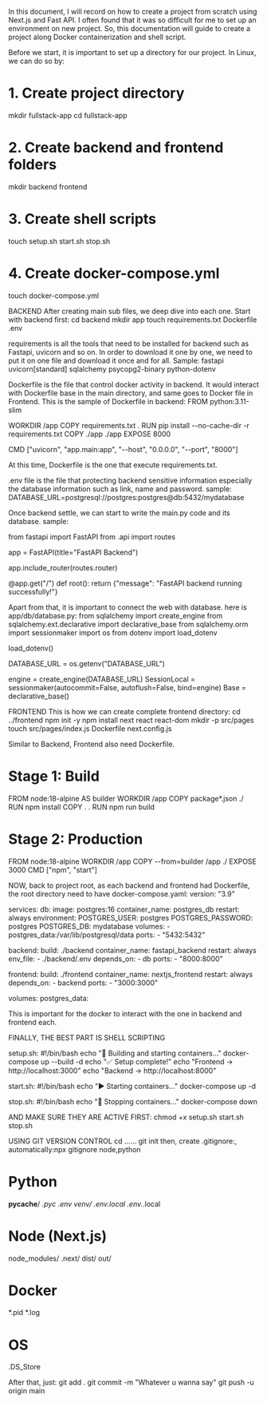 In this document, I will record on how to create a project from scratch using Next.js and Fast API. I often found that it was so difficult for me to set up an environment on new project. So, this documentation will guide to create a project along Docker containerization and shell script.

Before we start, it is important to set up a directory for our project. In Linux, we can do so by:

# 1. Create project directory
mkdir fullstack-app
cd fullstack-app

# 2. Create backend and frontend folders
mkdir backend frontend

# 3. Create shell scripts
touch setup.sh start.sh stop.sh

# 4. Create docker-compose.yml
touch docker-compose.yml


BACKEND
After creating main sub files, we deep dive into each one. Start with backend first:
cd backend
mkdir app
touch requirements.txt Dockerfile .env

requirements is all the tools that need to be installed for backend such as Fastapi, uvicorn and so on. In order to download it one by one, we need to put it on one file and download it once and for all. Sample:
fastapi
uvicorn[standard]
sqlalchemy
psycopg2-binary
python-dotenv

Dockerfile is the file that control docker activity in backend. It would interact with Dockerfile base in the main directory, and same goes to Docker file in Frontend. This is the sample of Dockerfile in backend:
FROM python:3.11-slim

WORKDIR /app
COPY requirements.txt .
RUN pip install --no-cache-dir -r requirements.txt
COPY ./app ./app
EXPOSE 8000

CMD ["uvicorn", "app.main:app", "--host", "0.0.0.0", "--port", "8000"]

At this time, Dockerfile is the one that execute requirements.txt.

.env file is the file that protecting backend sensitive information especially the database information such as link,  name and password.
sample:
DATABASE_URL=postgresql://postgres:postgres@db:5432/mydatabase

Once backend settle, we can start to write the main.py code and its database. sample:

from fastapi import FastAPI
from .api import routes

app = FastAPI(title="FastAPI Backend")

app.include_router(routes.router)

@app.get("/")
def root():
    return {"message": "FastAPI backend running successfully!"}


Apart from that, it is important to connect the web with database. here is app/db/database.py:
from sqlalchemy import create_engine
from sqlalchemy.ext.declarative import declarative_base
from sqlalchemy.orm import sessionmaker
import os
from dotenv import load_dotenv

load_dotenv()

DATABASE_URL = os.getenv("DATABASE_URL")

engine = create_engine(DATABASE_URL)
SessionLocal = sessionmaker(autocommit=False, autoflush=False, bind=engine)
Base = declarative_base()



FRONTEND
This is how we can create complete frontend directory:
cd ../frontend
npm init -y
npm install next react react-dom
mkdir -p src/pages
touch src/pages/index.js Dockerfile next.config.js

Similar to Backend, Frontend also need Dockerfile.
# Stage 1: Build
FROM node:18-alpine AS builder
WORKDIR /app
COPY package*.json ./
RUN npm install
COPY . .
RUN npm run build

# Stage 2: Production
FROM node:18-alpine
WORKDIR /app
COPY --from=builder /app ./
EXPOSE 3000
CMD ["npm", "start"]


NOW, back to project root, as each backend and frontend had Dockerfile, the root directory need to have docker-compose.yaml:
version: "3.9"

services:
  db:
    image: postgres:16
    container_name: postgres_db
    restart: always
    environment:
      POSTGRES_USER: postgres
      POSTGRES_PASSWORD: postgres
      POSTGRES_DB: mydatabase
    volumes:
      - postgres_data:/var/lib/postgresql/data
    ports:
      - "5432:5432"

  backend:
    build: ./backend
    container_name: fastapi_backend
    restart: always
    env_file:
      - ./backend/.env
    depends_on:
      - db
    ports:
      - "8000:8000"

  frontend:
    build: ./frontend
    container_name: nextjs_frontend
    restart: always
    depends_on:
      - backend
    ports:
      - "3000:3000"

volumes:
  postgres_data:


This is important for the docker to interact with the one in backend and frontend each.

FINALLY, THE BEST PART IS SHELL SCRIPTING


setup.sh:
#!/bin/bash
echo "🔧 Building and starting containers..."
docker-compose up --build -d
echo "✅ Setup complete!"
echo "Frontend → http://localhost:3000"
echo "Backend  → http://localhost:8000"


start.sh:
#!/bin/bash
echo "▶️ Starting containers..."
docker-compose up -d

stop.sh:
#!/bin/bash
echo "🛑 Stopping containers..."
docker-compose down


AND MAKE SURE THEY ARE ACTIVE FIRST:
chmod +x setup.sh start.sh stop.sh


USING GIT VERSION CONTROL
cd ......
git init
then, create .gitignore:, automatically:npx gitignore node,python

# Python
__pycache__/
*.pyc
.env
venv/
.env.local
.env.*.local

# Node (Next.js)
node_modules/
.next/
dist/
out/

# Docker
*.pid
*.log

# OS
.DS_Store


After that, just:
git add .
git commit -m "Whatever u wanna say"
git push -u origin main



